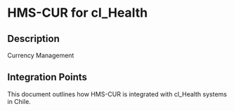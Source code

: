 # HMS-CUR for cl_Health

## Description

Currency Management

## Integration Points

This document outlines how HMS-CUR is integrated with cl_Health systems in Chile.
